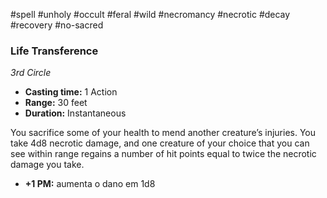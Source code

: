 #spell #unholy #occult #feral #wild #necromancy #necrotic #decay #recovery #no-sacred
### Life Transference
*3rd Circle*
- **Casting time:** 1 Action
- **Range:** 30 feet
- **Duration:** Instantaneous

You sacrifice some of your health to mend another creature’s injuries. You take 4d8 necrotic damage, and one creature of your choice that you can see within range regains a number of hit points equal to twice the necrotic damage you take.

- **+1 PM:** aumenta o dano em 1d8